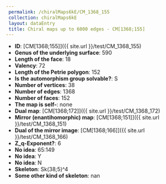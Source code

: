 ```yaml
--- 
 permalink: /chiralMaps6kE/CM_1368_155 
 collection: chiralMaps6kE
 layout: dataEntry
 title: Chiral maps up to 6000 edges - CM[1368;155]
---
```


- **ID**: [CM[1368;155]]({{ site.url }}/test/CM_1368_155)
- **Genus of the underlying surface**: 590
- **Length of the face**: 18
- **Valency**: 72
- **Length of the Petrie polygon**: 152
- **Is the automorphism group solvable?**: S
- **Number of vertices**: 38
- **Number of edges**: 1368
- **Number of faces**: 152
- **The map is self-**: none
- **Dual map**: [CM[1368;172]]({{ site.url }}/test/CM_1368_172)
- **Mirror (enantihomorphic) map**: [CM[1368;151]]({{ site.url }}/test/CM_1368_151)
- **Dual of the mirror image**: [CM[1368;166]]({{ site.url }}/test/CM_1368_166)
- **Z_q-Exponent?**: 6
- **No idea**:  65:149
- **No idea**: Y
- **No idea**: N
- **Skeleton**: Sk(38;5)^4
- **Some other kind of skeleton**: nan
